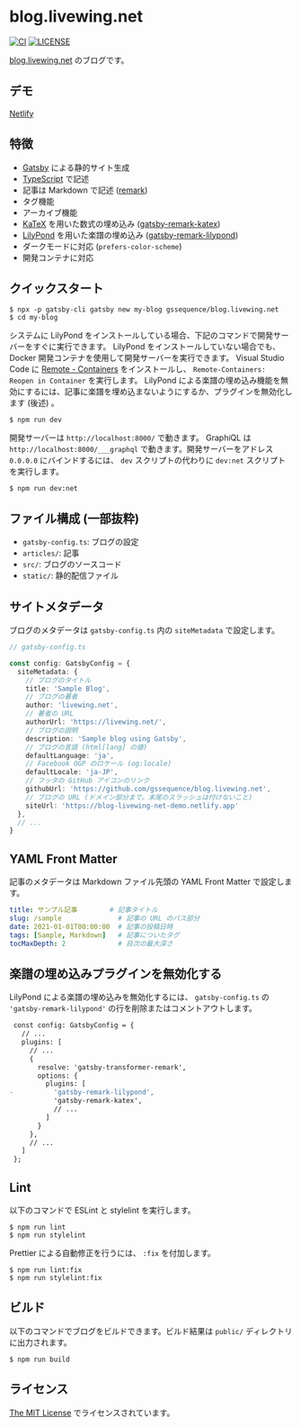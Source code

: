 # blog.livewing.net

[![CI](https://github.com/gssequence/blog.livewing.net/workflows/CI/badge.svg)](https://github.com/gssequence/blog.livewing.net/actions?query=workflow%3ACI)
[![LICENSE](https://img.shields.io/github/license/gssequence/blog.livewing.net)](./LICENSE)

[blog.livewing.net](https://blog.livewing.net/) のブログです。

## デモ

[Netlify](https://blog-livewing-net-demo.netlify.app/)

## 特徴

- [Gatsby](https://www.gatsbyjs.com/) による静的サイト生成
- [TypeScript](https://www.typescriptlang.org/) で記述
- 記事は Markdown で記述 ([remark](https://remark.js.org/))
- タグ機能
- アーカイブ機能
- [KaTeX](https://katex.org/) を用いた数式の埋め込み ([gatsby-remark-katex](https://www.gatsbyjs.com/plugins/gatsby-remark-katex/))
- [LilyPond](https://lilypond.org/) を用いた楽譜の埋め込み ([gatsby-remark-lilypond](./plugins/gatsby-remark-lilypond))
- ダークモードに対応 (`prefers-color-scheme`)
- 開発コンテナに対応

## クイックスタート

```shell
$ npx -p gatsby-cli gatsby new my-blog gssequence/blog.livewing.net
$ cd my-blog
```

システムに LilyPond をインストールしている場合、下記のコマンドで開発サーバーをすぐに実行できます。 LilyPond をインストールしていない場合でも、 Docker 開発コンテナを使用して開発サーバーを実行できます。 Visual Studio Code に [Remote - Containers](https://marketplace.visualstudio.com/items?itemName=ms-vscode-remote.remote-containers) をインストールし、 `Remote-Containers: Reopen in Container` を実行します。 LilyPond による楽譜の埋め込み機能を無効にするには、記事に楽譜を埋め込まないようにするか、プラグインを無効化します (後述) 。

```shell
$ npm run dev
```

開発サーバーは `http://localhost:8000/` で動きます。 GraphiQL は `http://localhost:8000/___graphql` で動きます。開発サーバーをアドレス `0.0.0.0` にバインドするには、 `dev` スクリプトの代わりに `dev:net` スクリプトを実行します。

```shell
$ npm run dev:net
```

## ファイル構成 (一部抜粋)

- `gatsby-config.ts`: ブログの設定
- `articles/`: 記事
- `src/`: ブログのソースコード
- `static/`: 静的配信ファイル

## サイトメタデータ

ブログのメタデータは `gatsby-config.ts` 内の `siteMetadata` で設定します。

```typescript
// gatsby-config.ts

const config: GatsbyConfig = {
  siteMetadata: {
    // ブログのタイトル
    title: 'Sample Blog',
    // ブログの著者
    author: 'livewing.net',
    // 著者の URL
    authorUrl: 'https://livewing.net/',
    // ブログの説明
    description: 'Sample blog using Gatsby',
    // ブログの言語 (html[lang] の値)
    defaultLanguage: 'ja',
    // Facebook OGP のロケール (og:locale)
    defaultLocale: 'ja-JP',
    // フッタの GitHub アイコンのリンク
    githubUrl: 'https://github.com/gssequence/blog.livewing.net',
    // ブログの URL (ドメイン部分まで。末尾のスラッシュは付けないこと)
    siteUrl: 'https://blog-livewing-net-demo.netlify.app'
  },
  // ...
}
```

## YAML Front Matter

記事のメタデータは Markdown ファイル先頭の YAML Front Matter で設定します。

```yaml
title: サンプル記事        # 記事タイトル
slug: /sample              # 記事の URL のパス部分
date: 2021-01-01T00:00:00  # 記事の投稿日時
tags: [Sample, Markdown]   # 記事についたタグ
tocMaxDepth: 2             # 目次の最大深さ
```

## 楽譜の埋め込みプラグインを無効化する

LilyPond による楽譜の埋め込みを無効化するには、 `gatsby-config.ts` の `'gatsby-remark-lilypond'` の行を削除またはコメントアウトします。

```diff
 const config: GatsbyConfig = {
   // ...
   plugins: [
     // ...
     {
       resolve: 'gatsby-transformer-remark',
       options: {
         plugins: [
-          'gatsby-remark-lilypond',
           'gatsby-remark-katex',
           // ...
         ]
       }
     },
     // ...
   ]
 };
```

## Lint

以下のコマンドで ESLint と stylelint を実行します。

```shell
$ npm run lint
$ npm run stylelint
```

Prettier による自動修正を行うには、 `:fix` を付加します。

```shell
$ npm run lint:fix
$ npm run stylelint:fix
```

## ビルド

以下のコマンドでブログをビルドできます。ビルド結果は `public/` ディレクトリに出力されます。

```shell
$ npm run build
```

## ライセンス

[The MIT License](./LICENSE) でライセンスされています。
